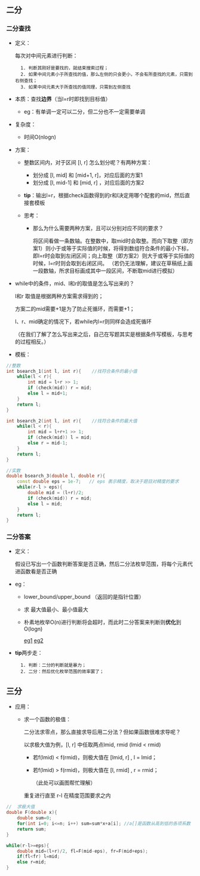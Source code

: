 ## 二分

### 二分查找

- 定义：

    每次对中间元素进行判断：

    	1. 判断其刚好是要找的，就结束搜索过程；
     	2. 如果中间元素小于所查找的值，那么左侧的只会更小，不会有所查找的元素，只需到右侧查找；
     	3. 如果中间元素大于所查找的值同理，只需到左侧查找

- 本质：查找**边界**（当l=r时即找到目标值）

    - eg：有单调一定可以二分，但二分也不一定需要单调

- 复杂度：

    - 时间O(nlogn)

- 方案：

    - 整数区间内，对于区间 [l, r] 怎么划分呢？有两种方案：

        - 划分成 [l, mid] 和 [mid+1, r]，对应后面的方案1
        - 划分成 [l, mid-1] 和 [mid, r] ，对应后面的方案2

    - **tip**：输出l=r，根据check函数得到的r和l决定用哪个配套的mid，然后直接套模板

    - 思考：

        - 那么为什么需要两种方案，且可以分别对应不同的要求？

            将区间看做一条数轴。在整数中，取mid时会取整。而向下取整（即方案1）则小于或等于实际值的时候，将得到数组符合条件的最小下标，即l=r时会取到左闭区间；向上取整（即方案2）则大于或等于实际值的时候，l=r时则会取到右闭区间。
（若仍无法理解，建议在草稿纸上画一段数轴，所求目标画成其中一段区间，不断取mid进行模拟）
            
- while中的条件，mid、l和r的取值是怎么写出来的？
        
    l和r 取值是根据两种方案需求得到的；
        
    方案二的mid需要+1是为了防止死循环，而需要+1；
        
    l、r、mid确定的情况下，若while内l=r则同样会造成死循环
        
    （在我们了解了怎么写出来之后，自己在写题其实是根据条件写模板，与思考的过程相反。）
    
- 模板：

```c++
//整数
int bsearch_1(int l, int r){	//找符合条件的最小值
    while(l < r){
        int mid = l+r >> 1;
        if (check(mid)) r = mid;
        else l = mid+1;
    }
    return l;
}

int bsearch_2(int l, int r){	//找符合条件的最大值
    while(l < r){
        int mid = l+r+1 >> 1;
        if (check(mid)) l = mid;
        else r = mid-1;
    }
    return l;
}

//实数
double bsearch_3(double l, double r){
    const double eps = 1e-7;   // eps 表示精度，取决于题目对精度的要求
    while(r-l > eps){
        double mid = (l+r)/2;
        if (check(mid)) r = mid;
        else l = mid;
    }
    return l;
}
```

### 二分答案

- 定义：

    假设已写出一个函数判断答案是否正确，然后二分法枚举范围，将每个元素代进函数看是否正确

- eg：
    - lower_bound/upper_bound （返回的是指针位置）

    - 求 最大值最小、最小值最大

    - 朴素地枚举O(n)进行判断将会超时，而此时二分答案来判断则**优化**到O(logn)

        [eg1](https://github.com/Evfidiw/acm-blog/blob/main/code/1_basic/topics/luoguP1873.cpp)  [eg2](https://github.com/Evfidiw/acm-blog/blob/main/code/codeforces/402D%20div2.cpp)

- **tip**两步走：

    	1. 判断：二分的判断就是暴力；
     	2. 二分：然后优化枚举范围的效率罢了；

## 三分

- 应用：

    - 求一个函数的极值：

        二分法求零点，那么直接求导后用二分法？但如果函数很难求导呢？

        以求极大值为例，[l, r] 中任取两点lmid, rmid (lmid < rmid) 

        - 若f(lmid) < f(rmid)，则极大值在 [lmid, r] , l = lmid；

        - 若f(lmid) > f(rmid)，则极大值在 [l, rmid] , r = rmid；

            （此处可以画图帮忙理解）

        重复进行直至 r-l 在精度范围要求之内

```c++
//	求极大值
double F(double x){
	double sum=0;
	for(int i=0; i<=n; i++) sum=sum*x+a[i];	//a[]是函数从高到低的各项系数
	return sum; 
}

while(r-l>=eps){
	double mid=(l+r)/2, fl=F(mid-eps), fr=F(mid+eps);
	if(fl<fr) l=mid;
	else r=mid;
}
```

## 